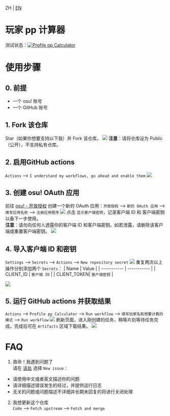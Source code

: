 ZH | [EN](README_EN.md)
# 玩家 pp 计算器
测试状态：[![Profile pp Calculator](https://github.com/ohmykreee/actions-profile-pp-calculator/actions/workflows/caculator.yaml/badge.svg)](https://github.com/ohmykreee/actions-profile-pp-calculator/actions/workflows/caculator.yaml)

# 使用步骤
## 0. 前提
- 一个 osu! 账号
- 一个 GitHub 账号

## 1. Fork 该仓库
Star（如果你想要支持以下我）并 Fork 该仓库。
![](screenshot/actions-01.jpg)
**注意**：请将仓库设为 Public （公开），不支持私有仓库。

## 2. 启用GitHub actions
`Actions` --> `I understand my workflows, go ahead and enable them`
![](screenshot/actions-02.jpg)

## 3. 创建 osu! OAuth 应用
前往 [osu! - 开放授权](https://osu.ppy.sh/home/account/edit#new-oauth-application) 创建一个新的 OAuth 应用：`开放授权` --> `新的 OAuth 应用` --> `填写应用名称` --> `注册应用程序`
![](screenshot/osu-01.jpg)
点击 `显示客户端密钥`，记录客户端 ID 和 客户端密钥以备下一步使用。   
**注意**：请勿向任何人透露你的客户端 ID 和客户端密钥。如若泄露，请删除该客户端或重置客户端密钥。
![](screenshot/osu-02.jpg)

## 4. 导入客户端 ID 和密钥
`Settings` --> `Secrets` --> `Actions` --> `New repository secret`
![](screenshot/actions-03.jpg)
重复两次以上操作分别添加两个 `Secrets`：
| Name        | Value       |
| ----------- | ----------- |
| CLIENT_ID   | `客户端 ID`  |
| CLIENT_TOKEN| `客户端密钥` |

![](screenshot/actions-04.jpg)

## 5. 运行 GitHub actions 并获取结果
`Actions` --> `Profile pp Calculator` --> `Run workflow` --> `填写玩家名和想要计算的模式` --> `Run workflow`
![](screenshot/actions-05.jpg)
刷新页面，进入刚创建的任务，稍等片刻等待任务完成。完成后可在 `Artifacts` 区域下载结果。
![](screenshot/actions-06.jpg)

# FAQ
1. 救命！我遇到问题了   
请在 [该处](https://github.com/ohmykreee/actions-profile-pp-calculator/issues) 选择 `New issue`：
- 请使用中文或者英文描述你的问题
- 请详细描述错误发生的经过，并提供运行日志
- 无关的问题或问题描述不详细并长期未回复的将进行关闭处理

2. 我想更新这个仓库   
`Code` --> `Fetch upstream` --> `Fetch and merge`